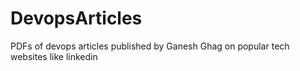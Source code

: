 # DevopsArticles
PDFs of devops articles published by Ganesh Ghag on popular tech websites like linkedin
